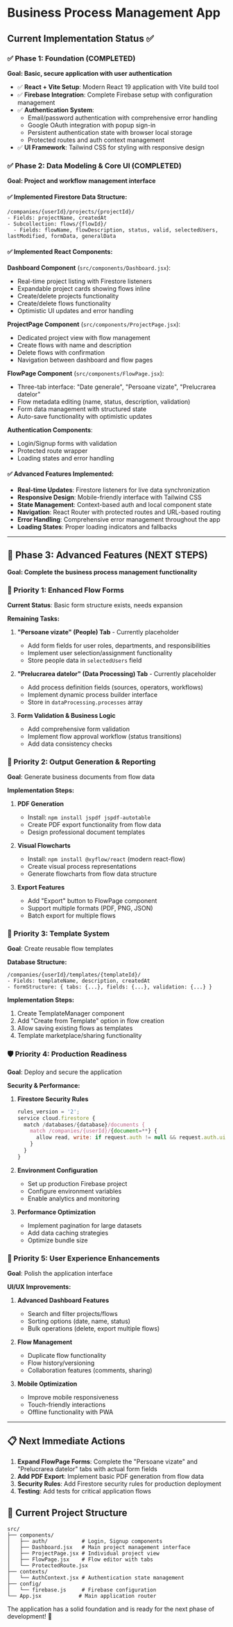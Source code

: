 # Business Process Management App

## Current Implementation Status ✅

### ✅ Phase 1: Foundation (COMPLETED)
**Goal: Basic, secure application with user authentication**

- ✅ **React + Vite Setup**: Modern React 19 application with Vite build tool
- ✅ **Firebase Integration**: Complete Firebase setup with configuration management
- ✅ **Authentication System**: 
  - Email/password authentication with comprehensive error handling
  - Google OAuth integration with popup sign-in
  - Persistent authentication state with browser local storage
  - Protected routes and auth context management
- ✅ **UI Framework**: Tailwind CSS for styling with responsive design

### ✅ Phase 2: Data Modeling & Core UI (COMPLETED)
**Goal: Project and workflow management interface**

#### ✅ Implemented Firestore Data Structure:
```
/companies/{userId}/projects/{projectId}/
- Fields: projectName, createdAt
- Subcollection: flows/{flowId}/
  - Fields: flowName, flowDescription, status, valid, selectedUsers, lastModified, formData, generalData
```

#### ✅ Implemented React Components:

**Dashboard Component** (`src/components/Dashboard.jsx`):
- Real-time project listing with Firestore listeners
- Expandable project cards showing flows inline
- Create/delete projects functionality
- Create/delete flows functionality
- Optimistic UI updates and error handling

**ProjectPage Component** (`src/components/ProjectPage.jsx`):
- Dedicated project view with flow management
- Create flows with name and description
- Delete flows with confirmation
- Navigation between dashboard and flow pages

**FlowPage Component** (`src/components/FlowPage.jsx`):
- Three-tab interface: "Date generale", "Persoane vizate", "Prelucrarea datelor"
- Flow metadata editing (name, status, description, validation)
- Form data management with structured state
- Auto-save functionality with optimistic updates

**Authentication Components**:
- Login/Signup forms with validation
- Protected route wrapper
- Loading states and error handling

#### ✅ Advanced Features Implemented:
- **Real-time Updates**: Firestore listeners for live data synchronization
- **Responsive Design**: Mobile-friendly interface with Tailwind CSS
- **State Management**: Context-based auth and local component state
- **Navigation**: React Router with protected routes and URL-based routing
- **Error Handling**: Comprehensive error management throughout the app
- **Loading States**: Proper loading indicators and fallbacks

---

## 🚀 Phase 3: Advanced Features (NEXT STEPS)

**Goal: Complete the business process management functionality**

### 🔄 Priority 1: Enhanced Flow Forms
**Current Status**: Basic form structure exists, needs expansion

**Remaining Tasks:**
1. **"Persoane vizate" (People) Tab** - Currently placeholder
   - Add form fields for user roles, departments, and responsibilities
   - Implement user selection/assignment functionality
   - Store people data in `selectedUsers` field

2. **"Prelucrarea datelor" (Data Processing) Tab** - Currently placeholder
   - Add process definition fields (sources, operators, workflows)
   - Implement dynamic process builder interface
   - Store in `dataProcessing.processes` array

3. **Form Validation & Business Logic**
   - Add comprehensive form validation
   - Implement flow approval workflow (status transitions)
   - Add data consistency checks

### 🎯 Priority 2: Output Generation & Reporting
**Goal**: Generate business documents from flow data

**Implementation Steps:**
1. **PDF Generation**
   - Install: `npm install jspdf jspdf-autotable`
   - Create PDF export functionality from flow data
   - Design professional document templates

2. **Visual Flowcharts**
   - Install: `npm install @xyflow/react` (modern react-flow)
   - Create visual process representations
   - Generate flowcharts from flow data structure

3. **Export Features**
   - Add "Export" button to FlowPage component
   - Support multiple formats (PDF, PNG, JSON)
   - Batch export for multiple flows

### 🔧 Priority 3: Template System
**Goal**: Create reusable flow templates

**Database Structure:**
```
/companies/{userId}/templates/{templateId}/
- Fields: templateName, description, createdAt
- formStructure: { tabs: {...}, fields: {...}, validation: {...} }
```

**Implementation Steps:**
1. Create TemplateManager component
2. Add "Create from Template" option in flow creation
3. Allow saving existing flows as templates
4. Template marketplace/sharing functionality

### 🛡️ Priority 4: Production Readiness
**Goal**: Deploy and secure the application

**Security & Performance:**
1. **Firestore Security Rules**
   ```javascript
   rules_version = '2';
   service cloud.firestore {
     match /databases/{database}/documents {
       match /companies/{userId}/{document=**} {
         allow read, write: if request.auth != null && request.auth.uid == userId;
       }
     }
   }
   ```

2. **Environment Configuration**
   - Set up production Firebase project
   - Configure environment variables
   - Enable analytics and monitoring

3. **Performance Optimization**
   - Implement pagination for large datasets
   - Add data caching strategies
   - Optimize bundle size

### 🎨 Priority 5: User Experience Enhancements
**Goal**: Polish the application interface

**UI/UX Improvements:**
1. **Advanced Dashboard Features**
   - Search and filter projects/flows
   - Sorting options (date, name, status)
   - Bulk operations (delete, export multiple flows)

2. **Flow Management**
   - Duplicate flow functionality
   - Flow history/versioning
   - Collaboration features (comments, sharing)

3. **Mobile Optimization**
   - Improve mobile responsiveness
   - Touch-friendly interactions
   - Offline functionality with PWA

---

## 📋 Next Immediate Actions

1. **Expand FlowPage Forms**: Complete the "Persoane vizate" and "Prelucrarea datelor" tabs with actual form fields
2. **Add PDF Export**: Implement basic PDF generation from flow data
3. **Security Rules**: Add Firestore security rules for production deployment
4. **Testing**: Add tests for critical application flows

## 📁 Current Project Structure
```
src/
├── components/
│   ├── auth/           # Login, Signup components
│   ├── Dashboard.jsx   # Main project management interface
│   ├── ProjectPage.jsx # Individual project view
│   ├── FlowPage.jsx    # Flow editor with tabs
│   └── ProtectedRoute.jsx
├── contexts/
│   └── AuthContext.jsx # Authentication state management
├── config/
│   └── firebase.js     # Firebase configuration
└── App.jsx            # Main application router
```

The application has a solid foundation and is ready for the next phase of development! 🚀